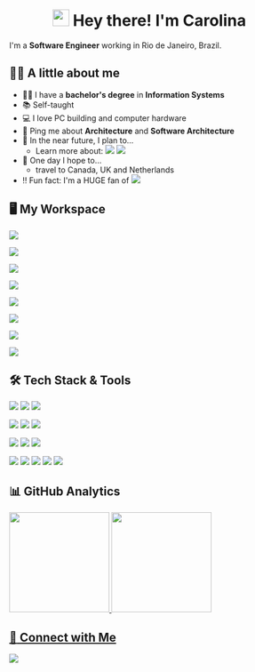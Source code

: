 <h1 align="center">
  <img src="https://raw.githubusercontent.com/iampavangandhi/iampavangandhi/master/gifs/Hi.gif" width="30px"> Hey there! I'm Carolina
</h1>

I'm a **Software Engineer** working in Rio de Janeiro, Brazil.

## :woman_technologist: A little about me

- :woman_student: I have a **bachelor's degree** in **Information Systems**
- :books: Self-taught
- :computer: I love PC building and computer hardware
- :speech_balloon: Ping me about **Architecture** and **Software Architecture**
- :dart: In the near future, I plan to...
  - Learn more about: ![](https://img.shields.io/badge/Docker-2CA5E0?logo=docker&logoColor=white) ![](https://img.shields.io/badge/AWS-232F3E?logo=amazon-aws)
- :crossed_fingers: One day I hope to...
  - travel to Canada, UK and Netherlands
- :bangbang: Fun fact: I'm a HUGE fan of [![](https://img.shields.io/badge/Counter%20Strike-000000?logo=counter-strike)](https://steamcommunity.com/id/c4rolfantini/)

## :desktop_computer: My Workspace

![](https://img.shields.io/badge/Microsoft-Windows%2011-blue?logo=windows)

![](https://img.shields.io/badge/ASRock-B650E%20PG%20Riptide%20WiFi-008000?logo=asrock)

![](https://img.shields.io/badge/AMD-Ryzen%207%207700-ED1C24?logo=amd)

![](https://img.shields.io/badge/Corsair-Vengeance%205600MHz%20CL36%202x16GB-FFD700?logo=corsair)

![](https://img.shields.io/badge/Kingston-NV2%20M.2%202280%20500GB-white?logo=kingston)

![](https://img.shields.io/badge/Movespeed-M.2%202280%201TB-white?logo=movespeed)

![](https://img.shields.io/badge/MSI-MAG%20A850GL-red?logo=msi)

![](https://img.shields.io/badge/AMD-Radeon%20RX%207800%20XT%20OC-ED1C24?logo=amd)

## :hammer_and_wrench: Tech Stack & Tools

![](https://img.shields.io/badge/C%23-8A2BE2.svg?logo=c-sharp)
![](https://img.shields.io/badge/.NET-5C2D91?logo=.net)
![](https://img.shields.io/badge/SQL-%23025E8C.svg?logo=sql)
<!--
![](https://img.shields.io/badge/JavaScript-F7DF1E.svg?logo=javascript&logoColor=black)
![](https://img.shields.io/badge/HTML-E34F26.svg?logo=html5&logoColor=white)
![](https://img.shields.io/badge/CSS-1572B6.svg?logo=css3)
-->

![](https://img.shields.io/badge/Azure_DevOps-0078D7?logo=azure-devops)
![](https://img.shields.io/badge/RabbitMQ-FF6600?logo=RabbitMQ&logoColor=white)
![](https://img.shields.io/badge/Swagger-85EA2D?logo=Swagger&logoColor=white)

![](https://img.shields.io/badge/SQL%20Server-FFFFFF?logo=microsoft-sql-server&logoColor=black)
![](https://img.shields.io/badge/MySQL-4479A1?logo=mysql&logoColor=white)
![](https://img.shields.io/badge/MongoDB-4EA94B?logo=mongodb&logoColor=white)

![](https://img.shields.io/badge/Visual_Studio-5C2D91?logo=visual%20studio)
![](https://img.shields.io/badge/Visual_Studio_Code-0078D4?logo=visual%20studio%20code)
![](https://img.shields.io/badge/Git-E44C30?&logo=git&logoColor=white)
![](https://img.shields.io/badge/GitHub-white?&logo=github&logoColor=black)
![](https://img.shields.io/badge/Postman-FF6C37?logo=postman&logoColor=white)

## :bar_chart: GitHub Analytics

<div>
 <a href="https://github.com/CarolFantini">
 <img height="180em" src="https://github-readme-stats.vercel.app/api?username=CarolFantini&show_icons=true&theme=vision-friendly-dark&include_all_commits=true&count_private=true&cache_seconds=1800&locale=en"/>
 <img height="180em" src="https://github-readme-stats.vercel.app/api/top-langs/?username=CarolFantini&layout=compact&langs_count=6&theme=vision-friendly-dark&cache_seconds=1800&locale=en"/>
</div>
  
## :handshake: Connect with Me

[![](https://img.shields.io/badge/LinkedIn-0077B5?logo=linkedin&logoColor=white)](https://www.linkedin.com/in/carolfantini/)
